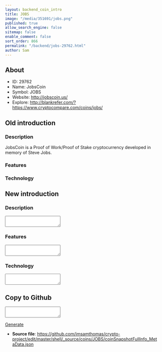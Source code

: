 ```yaml
---
layout: backend_coin_intro
title: JOBS
image: "/media/351691/jobs.png"
published: true
allow_search_engine: false
sitemap: false
enable_comment: false
sort_order: 866
permalink: "/backend/jobs-29762.html"
author: Sam
---
```


## About

- ID: 29762
- Name: JobsCoin
- Symbol: JOBS
- Website: http://jobscoin.us/
- Explore: http://blankrefer.com/?https://www.cryptocompare.com/coins/jobs/


## Old introduction

### Description

<p>JobsCoin is a Proof of Work/Proof of Stake cryptocurrency developed in memory of Steve Jobs.</p>

### Features


### Technology




## New introduction


### Description
<textarea id="meta_description" name="description"></textarea>

### Features
<textarea id="meta_features" name="features"></textarea>

### Technology
<textarea id="meta_technology" name="technology"></textarea>


## Copy to Github

<textarea id="coinsnapshotfullinfo_metadata"></textarea>

<a href="#gen" onclick="generateMetaDatJson()">Generate</a>

- **Source file**: <a href="https://github.com/imsamthomas/crypto-project/edit/master/shell/_source/coins/JOBS/coinSnapshotFullInfo_MetaData.json">https://github.com/imsamthomas/crypto-project/edit/master/shell/_source/coins/JOBS/coinSnapshotFullInfo_MetaData.json</a>

